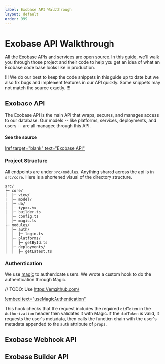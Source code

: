 ```yaml
---
label: Exobase API Walkthrough
layout: default
order: 999
---
```


# Exobase API Walkthrough

All the Exobase APIs and services are open source. In this guide, we'll walk you through those project and their code to help you get an idea of what an Exobase code base looks like in production.

!!!
We do our best to keep the code snippets in this guide up to date but we also fix bugs and implement features in our API quickly. Some snippets may not match the source exactly. 
!!!

## Exobase API

The Exobase API is the main API that wraps, secures, and manages access to our database. Our models -- like platforms, services, deployments, and users -- are all managed through this API.

#### See the source
[!ref target="blank" text="Exobase API"](https://github.com/exobase-inc/exobase-api)

### Project Structure
All endpoints are under `src/modules`. Anything shared across the api is in `src/core`. Here is a shortened visual of the directory structure.
```
src/
├─ core/
|  ├─ view/
|  ├─ model/
|  ├─ db/
|  ├─ types.ts
|  ├─ builder.ts
│  ├─ config.ts
│  ├─ magic.ts
├─ modules/
│  ├─ auth/
│  │  ├─ login.ts
│  ├─ platforms/
│  │  ├─ getById.ts
│  ├─ deployments/
│  │  ├─ getLatest.ts
```

### Authentication
We use [magic](https://magic.link/) to authenticate users. We wrote a custom hook to do the authentication through Magic.

// TODO: Use https://emgithub.com/

[!embed text="useMagicAuthentication"](https://emgithub.com/embed.js?target=https%3A%2F%2Fgithub.com%2Fexobase-inc%2Fexobase-api%2Fblob%2Fmaster%2Fsrc%2Fcore%2Fmagic.ts%23L15-52&style=github&showLineNumbers=on&showFileMeta=on&showCopy=on&fetchFromJsDelivr=on)

This hook checks that the request includes the required `didToken` in the `Authorization` header then validates it with Magic. If the `didToken` is valid, it requests the user's metadata, then calls the function chain with the user's metadata appended to the `auth` attribute of `props`.


## Exobase Webhook API


## Exobase Builder API
